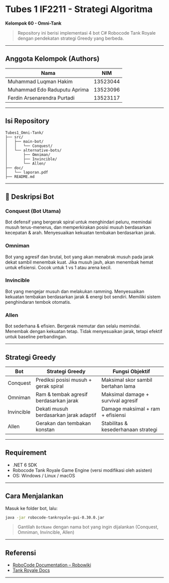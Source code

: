 # Tubes 1 IF2211 - Strategi Algoritma
**Kelompok 60 - Omni-Tank**

> Repository ini berisi implementasi 4 bot C# Robocode Tank Royale dengan pendekatan strategi Greedy yang berbeda.

---

##  Anggota Kelompok (Authors)
| Nama                         | NIM      |
|------------------------------|----------|
| Muhammad Luqman Hakim        | 13523044 |
| Muhammad Edo Raduputu Aprima | 13523096 |
| Ferdin Arsenarendra Purtadi  | 13523117 |

---

##  Isi Repository
```
Tubes1_Omni-Tank/
├── src/
│   ├── main-bot/
│   │   └── Conquest/
│   └── alternative-bots/
│       ├── Omniman/
│       ├── Invincible/
│       └── Allen/
├── doc/
│   └── laporan.pdf
├── README.md
```

---

## 📌 Deskripsi Bot

###  Conquest (Bot Utama)
Bot defensif yang bergerak spiral untuk menghindari peluru, memindai musuh terus-menerus, dan memperkirakan posisi musuh berdasarkan kecepatan & arah. Menyesuaikan kekuatan tembakan berdasarkan jarak.

###  Omniman
Bot yang agresif dan brutal, bot yang akan menabrak musuh pada jarak dekat sambil menembak kuat. Jika musuh jauh, akan menembak hemat untuk efisiensi. Cocok untuk 1 vs 1 atau arena kecil.

###  Invincible
Bot yang mengejar musuh dan melakukan ramming. Menyesuaikan kekuatan tembakan berdasarkan jarak & energi bot sendiri. Memiliki sistem penghindaran tembok otomatis.

###  Allen
Bot sederhana & efisien. Bergerak memutar dan selalu memindai. Menembak dengan kekuatan tetap. Tidak menyesuaikan jarak, tetapi efektif untuk baseline perbandingan.

---

## Strategi Greedy

| Bot       | Strategi Greedy                             | Fungsi Objektif                      |
|-----------|---------------------------------------------|--------------------------------------|
| Conquest  | Prediksi posisi musuh + gerak spiral        | Maksimal skor sambil bertahan lama  |
| Omniman   | Ram & tembak agresif berdasarkan jarak      | Maksimal damage + survival agresif  |
| Invincible| Dekati musuh berdasarkan jarak adaptif      | Damage maksimal + ram + efisiensi   |
| Allen     | Gerakan dan tembakan konstan                | Stabilitas & kesederhanaan strategi |

---

## Requirement
- .NET 6 SDK
- Robocode Tank Royale Game Engine (versi modifikasi oleh asisten)
- OS: Windows / Linux / macOS

---

## Cara Menjalankan

Masuk ke folder bot, lalu:
```bash
java -jar robocode-tankroyale-gui-0.30.0.jar
```


> Gantilah `BotName` dengan nama bot yang ingin dijalankan (Conquest, Omniman, Invincible, Allen)

---

## Referensi
- [RoboCode Documentation – Robowiki](https://robowiki.net/wiki/Robocode_Documentation)
- [Tank Royale Docs](https://robocode-dev.github.io/tank-royale/)

---

